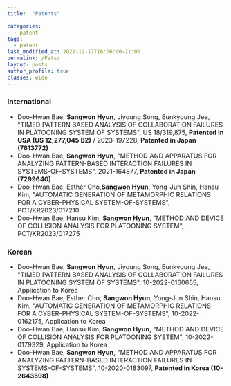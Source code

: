 ```yaml
---
title:  "Patents"

categories:
  - patent
tags:
  - patent
last_modified_at: 2022-12-17T16:06:00-21:00 
permalink: /Pats/ 
layout: posts
author_profile: true
classes: wide
---
```


### International
* <span style="font-size:11pt"> Doo-Hwan Bae, **Sangwon Hyun**, Jiyoung Song, Eunkyoung Jee, "TIMED PATTERN BASED ANALYSIS OF COLLABORATION FAILURES IN PLATOONING SYSTEM OF SYSTEMS", US 18/319,875, **Patented in USA (US 12,277,045 B2)** / 2023-197228, **Patented in Japan (7613772)**
* <span style="font-size:11pt"> Doo-Hwan Bae, **Sangwon Hyun**, "METHOD AND APPARATUS FOR ANALYZING PATTERN-BASED INTERACTION FAILURES IN SYSTEMS-OF-SYSTEMS", 2021-164877, **Patented in Japan (7299640)**
* <span style="font-size:11pt"> Doo-Hwan Bae, Esther Cho,**Sangwon Hyun**, Yong-Jun Shin, Hansu Kim, "AUTOMATIC GENERATION OF METAMORPHIC RELATIONS FOR A CYBER-PHYSICAL SYSTEM-OF-SYSTEMS", PCT/KR2023/017210
* <span style="font-size:11pt"> Doo-Hwan Bae, Hansu Kim, **Sangwon Hyun**, "METHOD AND DEVICE OF COLLISION ANALYSIS FOR PLATOONING SYSTEM", PCT/KR2023/017275

### Korean
* <span style="font-size:11pt"> Doo-Hwan Bae, **Sangwon Hyun**, Jiyoung Song, Eunkyoung Jee, "TIMED PATTERN BASED ANALYSIS OF COLLABORATION FAILURES IN PLATOONING SYSTEM OF SYSTEMS", 10-2022-0160655, Application to Korea
* <span style="font-size:11pt"> Doo-Hwan Bae, Esther Cho, **Sangwon Hyun**, Yong-Jun Shin, Hansu Kim, "AUTOMATIC GENERATION OF METAMORPHIC RELATIONS FOR A CYBER-PHYSICAL SYSTEM-OF-SYSTEMS", 10-2022-0162175, Application to Korea
* <span style="font-size:11pt"> Doo-Hwan Bae, Hansu Kim, **Sangwon Hyun**, "METHOD AND DEVICE OF COLLISION ANALYSIS FOR PLATOONING SYSTEM", 10-2022-0179329, Application to Korea
* <span style="font-size:11pt"> Doo-Hwan Bae, **Sangwon Hyun**, "METHOD AND APPARATUS FOR ANALYZING PATTERN-BASED INTERACTION FAILURES IN SYSTEMS-OF-SYSTEMS", 10-2020-0183097, **Patented in Korea (10-2643598)**
